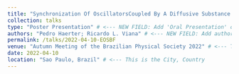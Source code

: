 ```yaml
---
title: "Synchronization Of OscillatorsCoupled By A Diffusive Substance To Different Geometries" # This is the "Presented work"
collection: talks
type: "Poster Presentation" # <--- NEW FIELD: Add 'Oral Presentation' or 'Poster Presentation'
authors: "Pedro Haerter; Ricardo L. Viana" # <--- NEW FIELD: Add authors
permalink: /talks/2022-04-10-EOSBF
venue: "Autumn Meeting of the Brazilian Physical Society 2022" # <--- This is the Conference Name
date: 2022-04-10
location: "Sao Paulo, Brazil" # <--- This is the City, Country
---
```

